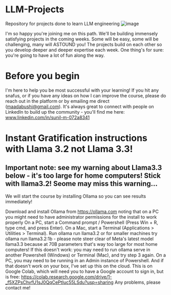 # LLM-Projects
Repository for projects done to learn LLM engineering
![image](https://github.com/user-attachments/assets/8ef99858-0e36-43cd-9f28-b0705a539bb6)

I'm so happy you're joining me on this path. We'll be building immensely satisfying projects in the coming weeks. Some will be easy, some will be challenging, many will ASTOUND you! The projects build on each other so you develop deeper and deeper expertise each week. One thing's for sure: you're going to have a lot of fun along the way.

# Before you begin
I'm here to help you be most successful with your learning! If you hit any snafus, or if you have any ideas on how I can improve the course, please do reach out in the platform or by emailing me direct (maadabushi@gmail.com). It's always great to connect with people on LinkedIn to build up the community - you'll find me here:
www.linkedin.com/in/sunil-m-072a8341
# Instant Gratification instructions with Llama 3.2 not Llama 3.3!
## Important note: see my warning about Llama3.3 below - it's too large for home computers! Stick with llama3.2! Seome may miss this warning...
We will start the course by installing Ollama so you can see results immediately!

Download and install Ollama from https://ollama.com noting that on a PC you might need to have administrator permissions for the install to work properly
On a PC, start a Command prompt / Powershell (Press Win + R, type cmd, and press Enter). On a Mac, start a Terminal (Applications > Utilities > Terminal).
Run ollama run llama3.2 or for smaller machines try ollama run llama3.2:1b - please note steer clear of Meta's latest model llama3.3 because at 70B parameters that's way too large for most home computers!
If this doesn't work: you may need to run ollama serve in another Powershell (Windows) or Terminal (Mac), and try step 3 again. On a PC, you may need to be running in an Admin instance of Powershell.
And if that doesn't work on your box, I've set up this on the cloud. This is on Google Colab, which will need you to have a Google account to sign in, but is free: https://colab.research.google.com/drive/1-_f5XZPsChvfU1sJ0QqCePtIuc55LSdu?usp=sharing
Any problems, please contact me!

